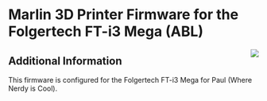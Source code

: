 # Marlin 3D Printer Firmware for the Folgertech FT-i3 Mega (ABL)
<img align="right" src="../../raw/1.1.x/buildroot/share/pixmaps/logo/marlin-250.png" />

## Additional Information

This firmware is configured for the Folgertech FT-i3 Mega for Paul (Where Nerdy is Cool).
